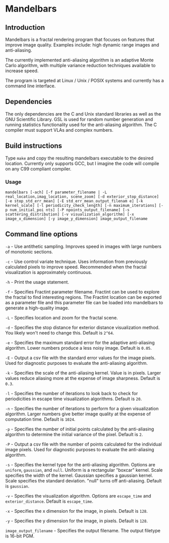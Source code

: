 # Mandelbars

## Introduction
Mandelbars is a fractal rendering program that focuses on features that improve image quality. Examples include: high dynamic range images and anti-aliasing.

The currently implemented anti-aliasing algorithm is an adaptive Monte Carlo algorithm, with multiple variance reduction techniques available to increase speed.

The program is targeted at Linux / Unix / POSIX systems and currently has a command line interface.

## Dependencies
The only dependencies are the C and Unix standard libraries as well as the GNU Scientific Library. GSL is used for random number generation and running statistics functionality used for the anti-aliasing algorithm. The C compiler must support VLAs and complex numbers.

## Build instructions
Type `make` and copy the resulting mandelbars executable to the desired location. Currently only supports GCC, but I imagine the code will compile on any C99 compliant compiler.

### Usage
`mandelbars [-ach] [-f parameter_filename | -L real_location,imag_location,
scene_zoom] [-d exterior_stop_distance] [-e stop_std_err_mean] [-E std_err_mean_output_filenam
e] [-k kernel_scale] [-l periodicity_check_length] [-n maximum_iterations] [-p num_initial_poi
nts] [-P npoints_output_filename] [-s scattering_distribution] [-v visualization_algorithm] [-x image_x_dimension] [-y image_y_dimension] image_output_filename` 

## Command line options
`-a` - Use antithetic sampling. Improves speed in images with large numbers of monotonic sections.

`-c` - Use control variate technique. Uses information from previously calculated pixels to improve speed. Recommended when the fractal visualization is approximately continuous.

`-h` - Print the usage statement.

`-f` - Specifies Fractint parameter filename. Fractint can be used to explore the fractal to find interesting regions. The Fractint location can be exported as a parameter file and this parameter file can be loaded into mandelbars to generate a high-quality image.

`-L` - Specifies location and zoom for the fractal scene.

`-d` - Specifies the stop distance for exterior distance visualization method. You likely won't need to change this. Default is `2^64`.

`-e` - Specifies the maximum standard error for the adaptive anti-aliasing algorithm. Lower numbers produce a less noisy image. Default is `0.05`.

`-E` - Output a csv file with the standard error values for the image pixels. Used for diagnostic purposes to evaluate the anti-aliasing algorithm.

`-k` - Specifies the scale of the anti-aliasing kernel. Value is in pixels. Larger values reduce aliasing more at the expense of image sharpness. Default is `0.3`.

`-l` - Specifies the number of iterations to look back to check for periodicities in escape time visualization algorithms. Default is `20`.

`-n` - Specifies the number of iterations to perform for a given visualization algorithm. Larger numbers give better image quality at the expense of computation time. Default is `1024`.

`-p` - Specifies the number of initial points calculated by the anti-aliasing algorithm to determine the initial variance of the pixel. Default is `2`.

`-P` - Output a csv file with the number of points calculated for the individual image pixels. Used for diagnostic purposes to evaluate the anti-aliasing algorithm.

`-s` - Specifies the kernel type for the anti-aliasing algorithm. Options are `uniform`, `gaussian`, and `null`. Uniform is a rectangular "boxcar" kernel. Scale specifies the width of the kernel. Gaussian specifies a gaussian kernel. Scale specifies the standard deviation. "null" turns off anti-aliasing. Default is `gaussian`.

`-v` - Specifies the visualization algorithm. Options are `escape_time` and `exterior_distance`. Default is `escape_time`.

`-x` - Specifies the x dimension for the image, in pixels. Default is `128`.

`-y` - Specifies the y dimension for the image, in pixels. Default is `128`.

`image_output_filename` - Specifies the output filename. The output filetype is 16-bit PGM.


